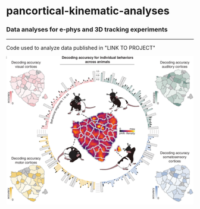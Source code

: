 # pancortical-kinematic-analyses
### Data analyses for e-phys and 3D tracking experiments
---------------------------------------------------------------------------------
Code used to analyze data published in "LINK TO PROJECT"

![decode_behaviors](./decode_behaviors.png)
